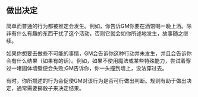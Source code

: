 ## 做出决定

简单而普通的行为都被推定会发生。例如，你告诉GM你要在酒馆喝一晚上酒。除非有什么有趣的东西干扰了这个活动，否则它就会如你所述地发生，故事随之继续。

如果你想要去做些不可能的事情，GM会告诉你这种行动并未发生，并且会告诉你会有什么结果（如果有的话）。例如，如果不使用魔法或某些特殊能力，尝试着穿过一堵固体墙壁便会失败;GM告诉你，你一头撞到墙上，没法穿过去。

有时，你所描述的行为会促使GM对该行为是否可行做出判断。规则有助于做出决定，通常需要掷骰子来决定结果。
